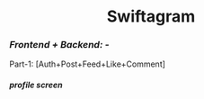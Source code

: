 <h1 align="center">
Swiftagram
</h1>

### _Frontend + Backend: -_
Part-1: [Auth+Post+Feed+Like+Comment]

#### _profile screen_
